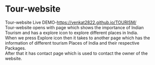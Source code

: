 # Tour-website
Tour-website Live DEMO-https://venkat2822.github.io/TOURISM/<br>
Tour-website opens with page which shows the importance of Indian Tourism and has a explore icon to explore different places in India.<br>
When we press Explore icon then it takes to another page which has the information of different tourism Places of India and their respective Packages.<br>
After that it has contact page which is used to contact the owner of the website.

